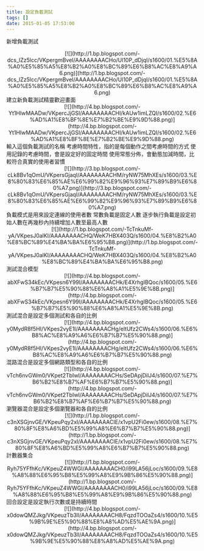 ```yaml
---
title: 設定負載測試
tags: []
date: 2015-01-05 17:53:00
---
```


新增負載測試
<div class="separator" style="clear: both; text-align: center;">[![](http://1.bp.blogspot.com/-dcs_lZz5lcc/VKpergmBveI/AAAAAAAACHo/Ul10P_dDjqI/s1600/01.%E5%8A%A0%E5%85%A5%E8%B2%A0%E8%BC%89%E6%B8%AC%E8%A9%A6.png)](http://1.bp.blogspot.com/-dcs_lZz5lcc/VKpergmBveI/AAAAAAAACHo/Ul10P_dDjqI/s1600/01.%E5%8A%A0%E5%85%A5%E8%B2%A0%E8%BC%89%E6%B8%AC%E8%A9%A6.png)</div>
建立新負載測試精靈歡迎畫面
<div class="separator" style="clear: both; text-align: center;">[![](http://4.bp.blogspot.com/-Yt1HIwMAADw/VKpercJjGSI/AAAAAAAACHI/kAUw1imLZQI/s1600/02.%E6%AD%A1%E8%BF%8E%E7%B2%BE%E9%9D%88.png)](http://4.bp.blogspot.com/-Yt1HIwMAADw/VKpercJjGSI/AAAAAAAACHI/kAUw1imLZQI/s1600/02.%E6%AD%A1%E8%BF%8E%E7%B2%BE%E9%9D%88.png)</div>
輸入這個負載測試的名稱
考慮時間特性，指的是每個動作之間考慮時間的方式
使用記錄的考慮時間，會是設定好的固定時間
使用常態分佈，會動態加減時間，比較符合真實的使用者習慣
<div class="separator" style="clear: both; text-align: center;">[![](http://3.bp.blogspot.com/-cLk8Bv1qOmU/VKpersGjaqI/AAAAAAAACHM/ryNW75MhXEs/s1600/03.%E8%80%83%E6%85%AE%E6%99%82%E9%96%93%E7%89%B9%E6%80%A7.png)](http://3.bp.blogspot.com/-cLk8Bv1qOmU/VKpersGjaqI/AAAAAAAACHM/ryNW75MhXEs/s1600/03.%E8%80%83%E6%85%AE%E6%99%82%E9%96%93%E7%89%B9%E6%80%A7.png)</div>
負載模式是用來設定連線的使用者數
常數負載是固定人數
逐步執行負載是設定初始人數在再幾秒內持續增加人數至最高人數
<div class="separator" style="clear: both; text-align: center;">[![](http://1.bp.blogspot.com/-TcTnkuMf-yA/VKpesJ0alKI/AAAAAAAACHQ/WeK7HBX403Q/s1600/04.%E8%B2%A0%E8%BC%89%E4%BA%BA%E6%95%B8.png)](http://1.bp.blogspot.com/-TcTnkuMf-yA/VKpesJ0alKI/AAAAAAAACHQ/WeK7HBX403Q/s1600/04.%E8%B2%A0%E8%BC%89%E4%BA%BA%E6%95%B8.png)</div>
測試混合模型
<div class="separator" style="clear: both; text-align: center;">[![](http://4.bp.blogspot.com/-abXFwS34kEc/VKpesn6Y99I/AAAAAAAACHk/E4XrhgIBQoc/s1600/05.%E6%B7%B7%E5%90%88%E6%A8%A1%E5%9E%8B.png)](http://4.bp.blogspot.com/-abXFwS34kEc/VKpesn6Y99I/AAAAAAAACHk/E4XrhgIBQoc/s1600/05.%E6%B7%B7%E5%90%88%E6%A8%A1%E5%9E%8B.png)</div>
測試混合是設定多個測試和各自的比例
<div class="separator" style="clear: both; text-align: center;">[![](http://4.bp.blogspot.com/-y0MydR8f5HI/VKpes2vyE1I/AAAAAAAACHg/eltUfz2CWs4/s1600/06.%E6%B8%AC%E8%A9%A6%E6%B7%B7%E5%90%88.png)](http://4.bp.blogspot.com/-y0MydR8f5HI/VKpes2vyE1I/AAAAAAAACHg/eltUfz2CWs4/s1600/06.%E6%B8%AC%E8%A9%A6%E6%B7%B7%E5%90%88.png)</div>
混路混合是設定多個網路類型和各自的比例
<div class="separator" style="clear: both; text-align: center;">[![](http://4.bp.blogspot.com/-vTch6nvGWm0/VKpet2TbIwI/AAAAAAAACHs/SeDApjDilJ4/s1600/07.%E7%B6%B2%E8%B7%AF%E6%B7%B7%E5%90%88.png)](http://4.bp.blogspot.com/-vTch6nvGWm0/VKpet2TbIwI/AAAAAAAACHs/SeDApjDilJ4/s1600/07.%E7%B6%B2%E8%B7%AF%E6%B7%B7%E5%90%88.png)</div>
瀏覽器混合是設定多個瀏覽器和各自的比例
<div class="separator" style="clear: both; text-align: center;">[![](http://1.bp.blogspot.com/-c3nXSGjnvGE/VKpeuPqy2xI/AAAAAAAACIE/x1vpU2Fi0ew/s1600/08.%E7%80%8F%E8%A6%BD%E5%99%A8%E6%B7%B7%E5%90%88.png)](http://1.bp.blogspot.com/-c3nXSGjnvGE/VKpeuPqy2xI/AAAAAAAACIE/x1vpU2Fi0ew/s1600/08.%E7%80%8F%E8%A6%BD%E5%99%A8%E6%B7%B7%E5%90%88.png)</div>
計數器集合
<div class="separator" style="clear: both; text-align: center;">[![](http://1.bp.blogspot.com/-Ryh75YFfhKc/VKpeuZ4WWGI/AAAAAAAACH0/i99LA56jLoc/s1600/09.%E8%A8%88%E6%95%B8%E5%99%A8%E9%9B%86%E5%90%88.png)](http://1.bp.blogspot.com/-Ryh75YFfhKc/VKpeuZ4WWGI/AAAAAAAACH0/i99LA56jLoc/s1600/09.%E8%A8%88%E6%95%B8%E5%99%A8%E9%9B%86%E5%90%88.png)</div>
回合設定是設定執行次數或是持續時間
<div class="separator" style="clear: both; text-align: center;">[![](http://4.bp.blogspot.com/-x0dowQMZJkg/VKpeuzTb3lI/AAAAAAAACH8/FqzdTOOaZs4/s1600/10.%E5%9B%9E%E5%90%88%E8%A8%AD%E5%AE%9A.png)](http://4.bp.blogspot.com/-x0dowQMZJkg/VKpeuzTb3lI/AAAAAAAACH8/FqzdTOOaZs4/s1600/10.%E5%9B%9E%E5%90%88%E8%A8%AD%E5%AE%9A.png)</div>